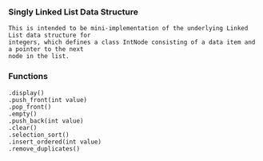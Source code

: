 ### Singly Linked List Data Structure
	This is intended to be mini-implementation of the underlying Linked List data structure for
	integers, which defines a class IntNode consisting of a data item and a pointer to the next
	node in the list. 
	
### Functions
	.display()
	.push_front(int value)
	.pop_front()
	.empty()
	.push_back(int value)
	.clear()
	.selection_sort()
	.insert_ordered(int value)
	.remove_duplicates()
	
